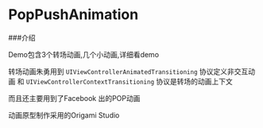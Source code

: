 # PopPushAnimation

###介绍

Demo包含3个转场动画,几个小动画,详细看demo

转场动画朱勇用到 `UIViewControllerAnimatedTransitioning` 协议定义非交互动画 和 `UIViewControllerContextTransitioning` 协议是转场的动画上下文

而且还主要用到了Facebook 出的POP动画

动画原型制作采用的Origami Studio